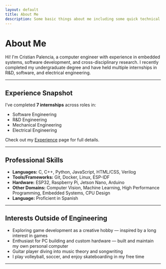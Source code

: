 ```yaml
---
layout: default
title: About Me
description: Some basic things about me including some quick technical information along with some interests outside of engineering
---
```



# About Me

Hi! I'm Cristian Palencia, a computer engineer with experience in embedded systems, software development, and cross-disciplinary research. I recently completed my undergraduate degree and have held multiple internships in R&D, software, and electrical engineering.

---

## Experience Snapshot

I’ve completed **7 internships** across roles in:
- Software Engineering
- R&D Engineering
- Mechanical Engineering
- Electrical Engineering

Check out my [Experience](../experience/) page for full details.

---

## Professional Skills

- **Languages:** C, C++, Python, JavaScript, HTML/CSS, Verilog  
- **Tools/Frameworks:** Git, Docker, Linux, ESP-IDF  
- **Hardware:** ESP32, Raspberry Pi, Jetson Nano, Arduino  
- **Other Domains:** Computer Vision, Machine Learning, High Performance Programming, Embedded Systems, CPU Design
- **Language:** Proficient in Spanish

---

## Interests Outside of Engineering
- Exploring game development as a creative hobby — inspired by a long interest in games 
- Enthusiast for PC building and custom hardware — built and maintain my own personal computer
- Guitar player diving into music theory and songwriting
- I play volleyball, soccer, and enjoy skateboarding in my free time

---



